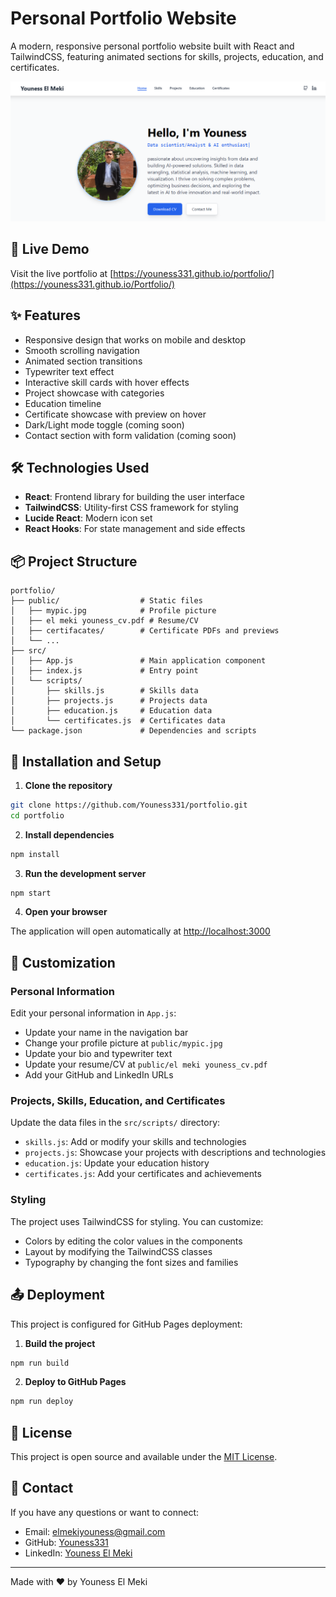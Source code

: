 # Personal Portfolio Website

A modern, responsive personal portfolio website built with React and TailwindCSS, featuring animated sections for skills, projects, education, and certificates.

![Portfolio Screenshot](./public/screen.png)

## 🚀 Live Demo

Visit the live portfolio at [https://youness331.github.io/portfolio/](https://youness331.github.io/Portfolio/)

## ✨ Features

- Responsive design that works on mobile and desktop
- Smooth scrolling navigation
- Animated section transitions
- Typewriter text effect
- Interactive skill cards with hover effects
- Project showcase with categories
- Education timeline
- Certificate showcase with preview on hover
- Dark/Light mode toggle (coming soon)
- Contact section with form validation (coming soon)

## 🛠️ Technologies Used

- **React**: Frontend library for building the user interface
- **TailwindCSS**: Utility-first CSS framework for styling
- **Lucide React**: Modern icon set
- **React Hooks**: For state management and side effects

## 📦 Project Structure

```
portfolio/
├── public/                  # Static files
│   ├── mypic.jpg            # Profile picture
│   ├── el meki youness_cv.pdf # Resume/CV
│   ├── certifacates/        # Certificate PDFs and previews
│   └── ...
├── src/
│   ├── App.js               # Main application component
│   ├── index.js             # Entry point
│   └── scripts/
│       ├── skills.js        # Skills data
│       ├── projects.js      # Projects data
│       ├── education.js     # Education data
│       └── certificates.js  # Certificates data
└── package.json             # Dependencies and scripts
```

## 🚀 Installation and Setup

1. **Clone the repository**

```bash
git clone https://github.com/Youness331/portfolio.git
cd portfolio
```

2. **Install dependencies**

```bash
npm install
```

3. **Run the development server**

```bash
npm start
```

4. **Open your browser**

The application will open automatically at [http://localhost:3000](http://localhost:3000)

## 📝 Customization

### Personal Information

Edit your personal information in `App.js`:

- Update your name in the navigation bar
- Change your profile picture at `public/mypic.jpg`
- Update your bio and typewriter text
- Update your resume/CV at `public/el meki youness_cv.pdf`
- Add your GitHub and LinkedIn URLs

### Projects, Skills, Education, and Certificates

Update the data files in the `src/scripts/` directory:

- `skills.js`: Add or modify your skills and technologies
- `projects.js`: Showcase your projects with descriptions and technologies
- `education.js`: Update your education history
- `certificates.js`: Add your certificates and achievements

### Styling

The project uses TailwindCSS for styling. You can customize:

- Colors by editing the color values in the components
- Layout by modifying the TailwindCSS classes
- Typography by changing the font sizes and families

## 📤 Deployment

This project is configured for GitHub Pages deployment:

1. **Build the project**

```bash
npm run build
```

2. **Deploy to GitHub Pages**

```bash
npm run deploy
```

## 📄 License

This project is open source and available under the [MIT License](LICENSE).

## 🤝 Contact

If you have any questions or want to connect:

- Email: elmekiyouness@gmail.com
- GitHub: [Youness331](https://github.com/Youness331)
- LinkedIn: [Youness El Meki](https://www.linkedin.com/in/youness-el-meki-60316a200/)

---

Made with ❤️ by Youness El Meki